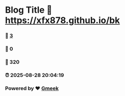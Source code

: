 # Blog Title :link: https://xfx878.github.io/bk 
### :page_facing_up: [3](https://xfx878.github.io/bk/tag.html) 
### :speech_balloon: 0 
### :hibiscus: 320 
### :alarm_clock: 2025-08-28 20:04:19 
### Powered by :heart: [Gmeek](https://github.com/Meekdai/Gmeek)
